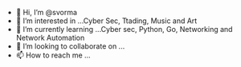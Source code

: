 - 👋 Hi, I’m @svorma
- 👀 I’m interested in ...Cyber Sec, Ttading, Music and Art
- 🌱 I’m currently learning ...Cyber sec, Python, Go, Networking and Network Automation
- 💞️ I’m looking to collaborate on ...
- 📫 How to reach me ...

<!---
svorma/svorma is a ✨ special ✨ repository because its `README.md` (this file) appears on your GitHub profile.
You can click the Preview link to take a look at your changes.
--->
